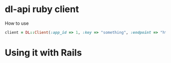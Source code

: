 dl-api ruby client
===

How to use

```ruby
client = DL::Client(:app_id => 1, :key => "something", :endpoint => "https://dl-api.heroku.com")
```

Using it with Rails
===
